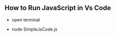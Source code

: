 How to Run JavaScript in Vs Code
---------------------------

   - open terminal

   - node SimpleJsCode.js

   